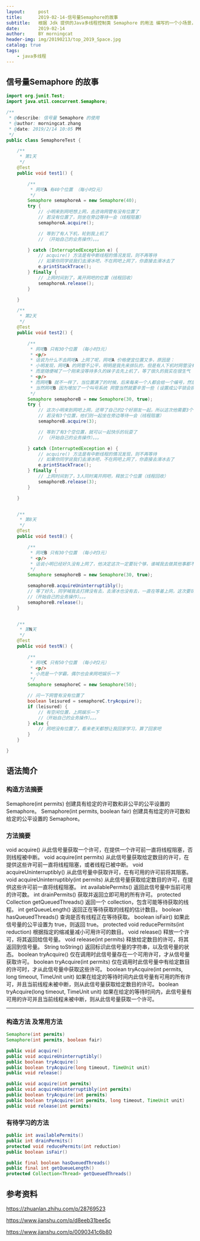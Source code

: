 ```yaml
---
layout:     post
title:      2019-02-14-信号量Semaphore的故事
subtitle:   根据 Jdk 提供的Java多线程控制类 Semaphore 的用法 编写的一个小场景，小故事
date:       2019-02-14
author:     BY morningcat
header-img: img/20190213/top_2019_Space.jpg
catalog: true
tags:
    - java多线程
---
```



## 信号量Semaphore 的故事
```java
import org.junit.Test;
import java.util.concurrent.Semaphore;

/**
 * @describe: 信号量 Semaphore 的使用
 * @author: morningcat.zhang
 * @date: 2019/2/14 10:05 PM
 */
public class SemaphoreTest {

    /**
     * 第1天
     */
    @Test
    public void test1() {

        /**
         * 网吧A 有40个位置 （每小时2元）
         */
        Semaphore semaphoreA = new Semaphore(40);
        try {
            // 小明来到网吧想上网，去咨询网管有没有位置了
            // 若没有位置了，则坐在旁边等待一会（线程阻塞）
            semaphoreA.acquire();

            // 等到了有人下机，轮到我上机了
            // （开始自己的业务操作）。。。

        } catch (InterruptedException e) {
            // acquire() 方法是有中断线程的情况发现，则不再等待
            // 如果你同学说我们去滑冰吧，不在网吧上网了，你直接去滑冰去了
            e.printStackTrace();
        } finally {
            // 上网时间到了，离开网吧的位置（线程回收）
            semaphoreA.release();
        }

    }

    /**
     * 第2天
     */
    @Test
    public void test2() {

        /**
         * 网吧B 只有30个位置 （每小时3元）
         * <p/>
         * 话说为什么不去网吧A 上网了呢，网吧A 价格便宜位置又多，原因是：
         * 小明发现，网吧A 的网管不公平，明明是我先来排队的，但是有人下机时网管没有先叫早就在等待的我，
         * 而是随便喊了一个刚来没等待多久的妹子去先上机了，等了很久的我实在很生气（Semaphore 默认是非公平锁）
         * <p/>
         * 而网吧B 就不一样了，当位置满了的时候，后来每来一个人都会给一个编号，然后有人下机时顺序叫号（公平锁）
         * 当然网吧B 因为增加了一个叫号系统 网管当然就要辛苦一些 (设置成公平锁会损耗一部分性能)
         */
        Semaphore semaphoreB = new Semaphore(30, true);
        try {
            // 这次小明来到网吧上网，还带了自己的2个好朋友一起，所以这次他需要3个位置
            // 若没有3个位置，他们则一起坐在旁边等待一会（线程阻塞）
            semaphoreB.acquire(3);

            // 等到了有3个空位置，就可以一起快乐的玩耍了
            // （开始自己的业务操作）。。。

        } catch (InterruptedException e) {
            // acquire() 方法是有中断线程的情况发现，则不再等待
            // 如果你同学说我们去滑冰吧，不在网吧上网了，你直接去滑冰去了
            e.printStackTrace();
        } finally {
            // 上网时间到了，3人同时离开网吧，释放三个位置（线程回收）
            semaphoreB.release(3);
        }

    }


    /**
     * 第8天
     */
    @Test
    public void test8() {

        /**
         * 网吧B 只有30个位置 （每小时3元）
         * <p/>
         * 话说小明已经好久没有上网了，他决定这次一定要玩个够，谁喊我去做其他事都不会去的
         */
        Semaphore semaphoreB = new Semaphore(30, true);

        semaphoreB.acquireUninterruptibly();
        // 等了好久，同学喊我去打牌没有去，去滑冰也没有去，一直在等着上网，这次要玩个够
        //（开始自己的业务操作）。。。
        semaphoreB.release();
    }


    /**
     * 第N天
     */
    @Test
    public void testN() {

        /**
         * 网吧C 只有50个位置 （每小时2元）
         * <p/>
         * 小亮是一个学霸，偶尔也会来网吧娱乐一下
         */
        Semaphore semaphoreC = new Semaphore(50);

        // 问一下网管有没有位置了
        boolean leisured = semaphoreC.tryAcquire();
        if (leisured) {
            // 有空闲位置，上网娱乐一下
            //（开始自己的业务操作）。。。
        } else {
            // 网吧没有位置了，看来老天都想让我回家学习，算了回家吧
        }
    }

}

```

## 语法简介
### 构造方法摘要
Semaphore(int permits) 
          创建具有给定的许可数和非公平的公平设置的 Semaphore。
Semaphore(int permits, boolean fair) 
          创建具有给定的许可数和给定的公平设置的 Semaphore。
 
### 方法摘要
 void	acquire() 
          从此信号量获取一个许可，在提供一个许可前一直将线程阻塞，否则线程被中断。
 void	acquire(int permits) 
          从此信号量获取给定数目的许可，在提供这些许可前一直将线程阻塞，或者线程已被中断。
 void	acquireUninterruptibly() 
          从此信号量中获取许可，在有可用的许可前将其阻塞。
 void	acquireUninterruptibly(int permits) 
          从此信号量获取给定数目的许可，在提供这些许可前一直将线程阻塞。
 int	availablePermits() 
          返回此信号量中当前可用的许可数。
 int	drainPermits() 
          获取并返回立即可用的所有许可。
protected  Collection<Thread>	getQueuedThreads() 
          返回一个 collection，包含可能等待获取的线程。
 int	getQueueLength() 
          返回正在等待获取的线程的估计数目。
 boolean	hasQueuedThreads() 
          查询是否有线程正在等待获取。
 boolean	isFair() 
          如果此信号量的公平设置为 true，则返回 true。
protected  void	reducePermits(int reduction) 
          根据指定的缩减量减小可用许可的数目。
 void	release() 
          释放一个许可，将其返回给信号量。
 void	release(int permits) 
          释放给定数目的许可，将其返回到信号量。
 String	toString() 
          返回标识此信号量的字符串，以及信号量的状态。
 boolean	tryAcquire() 
          仅在调用时此信号量存在一个可用许可，才从信号量获取许可。
 boolean	tryAcquire(int permits) 
          仅在调用时此信号量中有给定数目的许可时，才从此信号量中获取这些许可。
 boolean	tryAcquire(int permits, long timeout, TimeUnit unit) 
          如果在给定的等待时间内此信号量有可用的所有许可，并且当前线程未被中断，则从此信号量获取给定数目的许可。
 boolean	tryAcquire(long timeout, TimeUnit unit) 
          如果在给定的等待时间内，此信号量有可用的许可并且当前线程未被中断，则从此信号量获取一个许可。
 
---

### 构造方法 及常用方法
```java
Semaphore(int permits)
Semaphore(int permits, boolean fair)

public void acquire()
public void acquireUninterruptibly()
public boolean tryAcquire()
public boolean tryAcquire(long timeout, TimeUnit unit)
public void release()

public void acquire(int permits)
public void acquireUninterruptibly(int permits)
public boolean tryAcquire(int permits)
public boolean tryAcquire(int permits, long timeout, TimeUnit unit)
public void release(int permits)
```

### 有待学习的方法
```java
public int availablePermits()
public int drainPermits()
protected void reducePermits(int reduction)
public boolean isFair()

public final boolean hasQueuedThreads()
public final int getQueueLength()
protected Collection<Thread> getQueuedThreads()
```

## 参考资料

https://zhuanlan.zhihu.com/p/28769523

https://www.jianshu.com/p/d8eeb31bee5c

https://www.jianshu.com/p/0090341c6b80